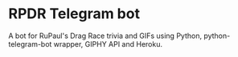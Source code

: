 # RPDR Telegram bot
A bot for RuPaul's Drag Race trivia and GIFs using Python, python-telegram-bot wrapper, GIPHY API and Heroku.